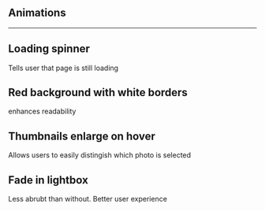 Animations
--------
-------

Loading spinner
-------
Tells user that page is still loading

Red background with white borders
------
enhances readability

Thumbnails enlarge on hover
-------
Allows users to easily distingish which photo is selected

Fade in lightbox
-----
Less abrubt than without. Better user experience

